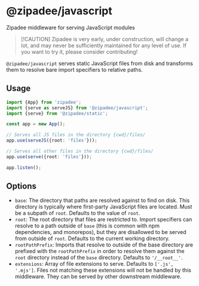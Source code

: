 # @zipadee/javascript

Zipadee middleware for serving JavaScript modules

> [!CAUTION] Zipadee is very early, under construction, will change a lot, and
> may never be sufficiently maintained for any level of use. If you want to try
> it, please consider contributing!

`@zipadee/javascript` serves static JavaScript files from disk and transforms
them to resolve bare import specifiers to relative paths.

## Usage

```ts
import {App} from 'zipadee';
import {serve as serveJS} from '@zipadee/javascript';
import {serve} from '@zipadee/static';

const app = new App();

// Serves all JS files in the directory {cwd}/files/
app.use(serveJS({root: 'files'}));

// Serves all other files in the directory {cwd}/files/
app.use(serve({root: 'files'}));

app.listen();
```

## Options

- `base`: The directory that paths are resolved against to find on disk. This directory is typically where first-party JavaScript files are located. Must be a subpath of `root`. Defaults to the value of `root`.
- `root`: The root directory that files are restricted to. Import specifiers can resolve to a path outside of `base` (this is common with npm dependencies, and monorepos), but they are disallowed to be served from outside of `root`. Defaults to the current working directory.
- `rootPathPrefix`: Imports that resolve to outside of the base directory are prefixed with the `rootPathPrefix` in order to resolve them against the `root` directory instead of the `base` directory. Defaults to `'/__root__'`.
- `extensions`: Array of file extensions to serve. Defaults to `['.js', '.mjs']`. Files not matching these extensions will not be handled by this middleware. They can be served by other downstream middleware.

